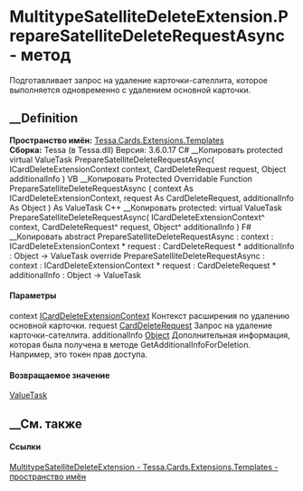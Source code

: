 # MultitypeSatelliteDeleteExtension.PrepareSatelliteDeleteRequestAsync - метод
Подготавливает запрос на удаление карточки-сателлита, которое выполняется
одновременно с удалением основной карточки.
## __Definition
 **Пространство имён:**
[Tessa.Cards.Extensions.Templates](N_Tessa_Cards_Extensions_Templates.htm)  
 **Сборка:** Tessa (в Tessa.dll) Версия: 3.6.0.17
C# __Копировать
     protected virtual ValueTask PrepareSatelliteDeleteRequestAsync(
    	ICardDeleteExtensionContext context,
    	CardDeleteRequest request,
    	Object additionalInfo
    )
VB __Копировать
     Protected Overridable Function PrepareSatelliteDeleteRequestAsync ( 
    	context As ICardDeleteExtensionContext,
    	request As CardDeleteRequest,
    	additionalInfo As Object
    ) As ValueTask
C++ __Копировать
     protected:
    virtual ValueTask PrepareSatelliteDeleteRequestAsync(
    	ICardDeleteExtensionContext^ context, 
    	CardDeleteRequest^ request, 
    	Object^ additionalInfo
    )
F# __Копировать
     abstract PrepareSatelliteDeleteRequestAsync : 
            context : ICardDeleteExtensionContext * 
            request : CardDeleteRequest * 
            additionalInfo : Object -> ValueTask 
    override PrepareSatelliteDeleteRequestAsync : 
            context : ICardDeleteExtensionContext * 
            request : CardDeleteRequest * 
            additionalInfo : Object -> ValueTask 
#### Параметры
context
[ICardDeleteExtensionContext](T_Tessa_Cards_Extensions_ICardDeleteExtensionContext.htm)
    Контекст расширения по удалению основной карточки.
request [CardDeleteRequest](T_Tessa_Cards_CardDeleteRequest.htm)
    Запрос на удаление карточки-сателлита.
additionalInfo [Object](https://learn.microsoft.com/dotnet/api/system.object)
     Дополнительная информация, которая была получена в методе GetAdditionalInfoForDeletion. Например, это токен прав доступа. 
#### Возвращаемое значение
[ValueTask](https://learn.microsoft.com/dotnet/api/system.threading.tasks.valuetask)
##  __См. также
#### Ссылки
[MultitypeSatelliteDeleteExtension -
](T_Tessa_Cards_Extensions_Templates_MultitypeSatelliteDeleteExtension.htm)
[Tessa.Cards.Extensions.Templates - пространство
имён](N_Tessa_Cards_Extensions_Templates.htm)
